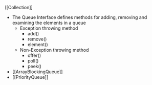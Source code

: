 [[Collection]]
- The Queue Interface defines methods for adding, removing and examining the elements in a queue
	- Exception throwing method
		- add()
		- remove()
		- element()
	- Non-Exception throwing method
		- offer()
		- poll()
		- peek()
- [[ArrayBlockingQueue]]
- [[PriorityQueue]]